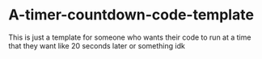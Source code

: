 # A-timer-countdown-code-template
This is just a template for someone who wants their code to run at a time that they want like 20 seconds later or something idk

